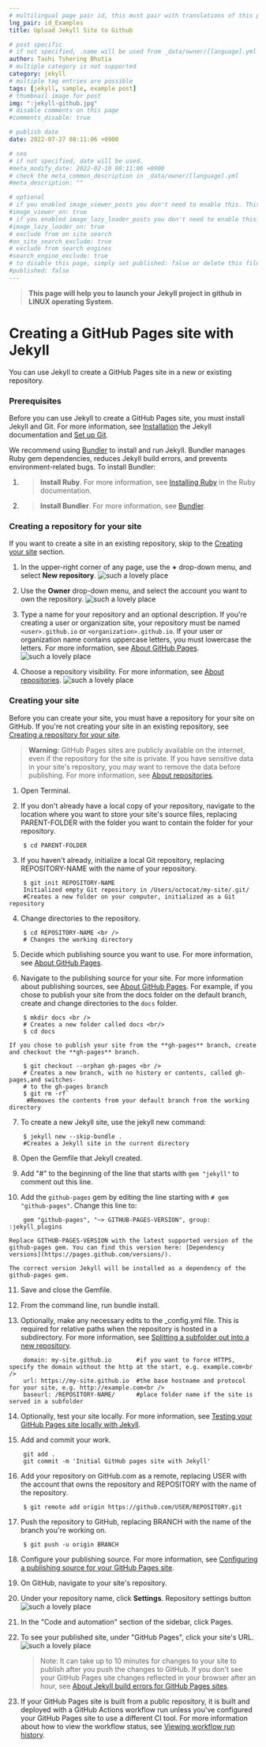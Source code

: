 ```yaml
---
# multilingual page pair id, this must pair with translations of this page. (This name must be unique)
lng_pair: id_Examples
title: Upload Jekyll Site to Github

# post specific
# if not specified, .name will be used from _data/owner/[language].yml
author: Tashi Tshering Bhutia
# multiple category is not supported
category: jekyll
# multiple tag entries are possible
tags: [jekyll, sample, example post]
# thumbnail image for post
img: ":jekyll-github.jpg"
# disable comments on this page
#comments_disable: true

# publish date
date: 2022-07-27 08:11:06 +0900

# seo
# if not specified, date will be used.
#meta_modify_date: 2022-02-10 08:11:06 +0900
# check the meta_common_description in _data/owner/[language].yml
#meta_description: ""

# optional
# if you enabled image_viewer_posts you don't need to enable this. This is only if image_viewer_posts = false
#image_viewer_on: true
# if you enabled image_lazy_loader_posts you don't need to enable this. This is only if image_lazy_loader_posts = false
#image_lazy_loader_on: true
# exclude from on site search
#on_site_search_exclude: true
# exclude from search engines
#search_engine_exclude: true
# to disable this page, simply set published: false or delete this file
#published: false
---
```


<!-- outline-start -->

>**This page will help you to launch your Jekyll project in github in LINUX operating System.**

<!-- outline-end -->

# Creating a GitHub Pages site with Jekyll
You can use Jekyll to create a GitHub Pages site in a new or existing repository.


### Prerequisites
Before you can use Jekyll to create a GitHub Pages site, you must install Jekyll and Git. For more information, see [Installation](https://jekyllrb.com/docs/installation/in) the Jekyll documentation and [Set up Git](https://docs.github.com/en/articles/set-up-git).

We recommend using [Bundler](http://bundler.io/) to install and run Jekyll. Bundler manages Ruby gem dependencies, reduces Jekyll build errors, and prevents environment-related bugs. To install Bundler:

1.  >**Install Ruby**. For more information, see [Installing Ruby](https://jekyllrb.com/docs/installation/) in the Ruby documentation.
2.  >**Install Bundler**. For more information, see [Bundler](https://bundler.io/).


### Creating a repository for your site

If you want to create a site in an existing repository, skip to the [Creating your site](https://docs.github.com/en/pages/setting-up-a-github-pages-site-with-jekyll/creating-a-github-pages-site-with-jekyll#creating-your-site) section.

1.  In the upper-right corner of any page, use the **+** drop-down menu, and select **New repository**.
![such a lovely place](https://docs.github.com/assets/cb-11427/images/help/repository/repo-create.png)




2.  Use the **Owner** drop-down menu, and select the account you want to own the repository.
![such a lovely place](https://docs.github.com/assets/cb-23682/images/help/repository/create-repository-owner.png)

3.  Type a name for your repository and an optional description. If you're creating a user or organization site, your repository must be named `<user>.github.io` or `<organization>.github.io`. If your user or organization name contains uppercase letters, you must lowercase the letters. For more information, see [About GitHub Pages](https://docs.github.com/en/articles/about-github-pages#types-of-github-pages-sites).
![such a lovely place](https://docs.github.com/assets/cb-34195/images/help/pages/create-repository-name-pages.png)

4.  Choose a repository visibility. For more information, see [About repositories](https://docs.github.com/en/repositories/creating-and-managing-repositories/about-repositories#about-repository-visibility).
![such a lovely place](https://docs.github.com/assets/cb-20877/images/help/repository/create-repository-public-private.png)

### Creating your site

Before you can create your site, you must have a repository for your site on GitHub. If you're not creating your site in an existing repository, see [Creating a repository for your site](https://tsikkim.github.com/en/pages/setting-up-a-github-pages-site-with-jekyll/creating-a-github-pages-site-with-jekyll#creating-a-repository-for-your-site).

>**Warning:** GitHub Pages sites are publicly available on the internet, even if the repository for the site is private. If you have sensitive data in your site's repository, you may want to remove the data before publishing. For more information, see [About repositories](https://docs.github.com/en/repositories/creating-and-managing-repositories/about-repositories#about-repository-visibility).

1.  Open Terminal.

2.  If you don't already have a local copy of your repository, navigate to the location where you want to store your site's source files, replacing PARENT-FOLDER with the folder you want  to contain the folder for your repository.
```  
    $ cd PARENT-FOLDER
```

3.  If you haven't already, initialize a local Git repository, replacing REPOSITORY-NAME with the name of your repository.
```
    $ git init REPOSITORY-NAME
    Initialized empty Git repository in /Users/octocat/my-site/.git/
    #Creates a new folder on your computer, initialized as a Git repository
```
4.  Change directories to the repository.
```
    $ cd REPOSITORY-NAME <br />
    # Changes the working directory
````
5.  Decide which publishing source you want to use. For more information, see [About GitHub Pages](https://docs.github.com/en/articles/about-github-pages#publishing-sources-for-github-pages-sites).

6.  Navigate to the publishing source for your site. For more information about publishing sources, see [About GitHub Pages](https://docs.github.com/en/articles/about-github-pages#publishing-sources-for-github-pages-sites). For example, if you chose to publish your site from the docs folder on the default branch, create and change directories to the `docs` folder.
```
    $ mkdir docs <br />
    # Creates a new folder called docs <br/>
    $ cd docs
```
    If you chose to publish your site from the **gh-pages** branch, create and checkout the **gh-pages** branch.
```
    $ git checkout --orphan gh-pages <br />
    # Creates a new branch, with no history or contents, called gh-pages,and switches-
    # to the gh-pages branch
    $ git rm -rf`
     #Removes the contents from your default branch from the working directory
```
7.  To create a new Jekyll site, use the jekyll new command:
```
    $ jekyll new --skip-bundle .
    #Creates a Jekyll site in the current directory
```
8.  Open the Gemfile that Jekyll created.

9.  Add "#" to the beginning of the line that starts with `gem "jekyll"` to comment out this line.

10. Add the `github-pages` gem by editing the line starting with `# gem "github-pages"`. Change this line to:
```
    gem "github-pages", "~> GITHUB-PAGES-VERSION", group: :jekyll_plugins
```
    Replace GITHUB-PAGES-VERSION with the latest supported version of the github-pages gem. You can find this version here: [Dependency versions](https://pages.github.com/versions/).

    The correct version Jekyll will be installed as a dependency of the github-pages gem.

11. Save and close the Gemfile.

12. From the command line, run bundle install.

13. Optionally, make any necessary edits to the _config.yml file. This is required for relative paths when the repository is hosted in a subdirectory. For  more information, see [Splitting a subfolder out into a new repository](https://docs.github.com/en/github/getting-started-with-github/using-git/splitting-a-subfolder-out-into-a-new-repository).
```
    domain: my-site.github.io       #if you want to force HTTPS, specify the domain without the http at the start, e.g. example.com<br />
    url: https://my-site.github.io  #the base hostname and protocol for your site, e.g. http://example.com<br />
    baseurl: /REPOSITORY-NAME/      #place folder name if the site is served in a subfolder
```    
14. Optionally, test your site locally. For more information, see [Testing your GitHub Pages site locally with Jekyll](https://docs.github.com/en/articles/testing-your-github-pages-site-locally-with-jekyll).

15. Add and commit your work.
```
    git add .
    git commit -m 'Initial GitHub pages site with Jekyll'
```
16. Add your repository on GitHub.com as a remote, replacing USER with the account that owns the repository and REPOSITORY with the name of the repository.
```
    $ git remote add origin https://github.com/USER/REPOSITORY.git
```
17. Push the repository to GitHub, replacing BRANCH with the name of the branch you're working on.
```
    $ git push -u origin BRANCH
```
18. Configure your publishing source. For more information, see [Configuring a publishing source for your GitHub Pages site](https://docs.github.com/en/articles/configuring-a-publishing-source-for-your-github-pages-site#choosing-a-publishing-source).

19. On GitHub, navigate to your site's repository.

20. Under your repository name, click  **Settings**.
Repository settings button
![such a lovely place](https://docs.github.com/assets/cb-27528/images/help/repository/repo-actions-settings.png)

21. In the "Code and automation" section of the sidebar, click  Pages.

22. To see your published site, under "GitHub Pages", click your site's URL.
![such a lovely place](https://docs.github.com/assets/cb-27618/images/help/pages/click-pages-url-to-preview.png)

    > Note: It can take up to 10 minutes for changes to your site to publish after you push the changes to GitHub. If you don't see your GitHub Pages site changes reflected in your browser after an hour, see [About Jekyll build errors for GitHub Pages sites](https://docs.github.com/en/articles/about-jekyll-build-errors-for-github-pages-sites).
    



23. If your GitHub Pages site is built from a public repository, it is built and deployed with a GitHub Actions workflow run unless you've configured your GitHub Pages site to use a different CI tool. For more information about how to view the workflow status, see [Viewing workflow run history](https://docs.github.com/en/actions/monitoring-and-troubleshooting-workflows/viewing-workflow-run-history).




